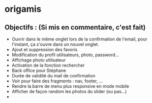 # origamis

## Objectifs : (Si mis en commentaire, c'est fait)

<!-- - Ajouter username à l'inscription  -->
<!-- - Je veux que les "Inscription" et "Connection" soient remplacé par une Icône de profil, le nom de l'user et "Logout" -->
<!-- - Je veux que l'utilisateur puisse afficher Un drop down, menu, incluant : –mon profil, –mes favoris, -mon panier. -->
<!-- - Afficher en dynamique les origamis sur la page d'accueil. -->
- Ouvrir dans le même onglet lors de la confirmation de l'email, pour l'instant, ça s'ouvre dans un nouvel onglet.
- Ajout et suppression des favoris
- Modification du profil utilisateurs, photo, password...
- Affichage photo utilisateur
- Activation de la fonction rechercher
- Back office pour Stéphane
- Durée de validité du mail de confirmation
- Voir pour faire des fragments : nav, footer, ...
- Rendre la barre de menu plus responsive en mode mobile
- Afficher de façon random les photos du slider (ou pas...)
- 

